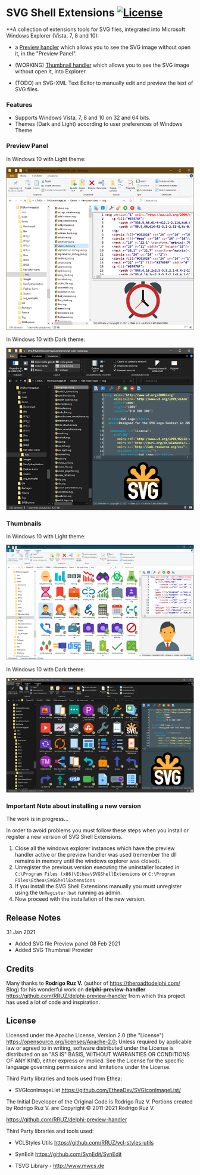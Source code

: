 # SVG Shell Extensions [![License](https://img.shields.io/badge/License-Apache%202.0-yellowgreen.svg)](https://opensource.org/licenses/Apache-2.0)

**A collection of extensions tools for SVG files, integrated into Microsoft Windows Explorer (Vista, 7, 8 and 10):

- a [Preview handler](http://msdn.microsoft.com/en-us/magazine/cc163487.aspx)  which allows you to see the SVG image without open it, in the "Preview Panel".
 
- (WORKING) [Thumbnail handler](https://docs.microsoft.com/en-us/windows/win32/shell/thumbnail-providers) which allows you to see the SVG image without open it, into Explorer.

- (TODO) an SVG-XML Text Editor to manually edit and preview the text of SVG files.


### Features ###
* Supports Windows Vista, 7, 8 and 10 on 32 and 64 bits.
* Themes (Dark and Light) according to user preferences of Windows Theme

### Preview Panel ###

In Windows 10 with Light theme:

![Preview Panel Light](./Images/PreviewPanelLight.png)

In Windows 10 with Dark theme:

![Preview Panel Dark](./Images/PreviewPanelDark.png)

### Thumbnails ###

In Windows 10 with Light theme:

![Preview Thumbnails Light](./Images/PreviewThumbnailsLight.png)

In Windows 10 with Dark theme:

![Preview Thumbnails Dark](./Images/PreviewThumbnailsDark.png)

### Important Note about installing a new version ###

The work is in progress...

In order to avoid problems you must follow these steps when you install or register a new 
version of SVG Shell Extensions.

  1. Close all the windows explorer instances which have the preview handler active or the
     preview handler was used (remember the dll remains in memory until the windows explorer 
     was closed).
  2. Unregister the previous version executing the uninstaller located in 
     `C:\Program Files (x86)\Ethea\SVGShellExtensions` or 
     `C:\Program Files\Ethea\SVGShellExtensions`
  3. If you install the SVG Shell Extensions manually you must unregister using the `UnRegister.bat`
     running as admin.
  4. Now proceed with the installation of the new version.

## Release Notes ##

31 Jan 2021
- Added SVG file Preview panel
08 Feb 2021
- Added SVG Thumbnail Provider

## Credits ##

Many thanks to **Rodrigo Ruz V.** (author of https://theroadtodelphi.com/ Blog) for his wonderful work on **delphi-preview-handler** https://github.com/RRUZ/delphi-preview-handler from which this project has used a lot of code and inspiration.

## License ##

Licensed under the Apache License, Version 2.0 (the "License") https://opensource.org/licenses/Apache-2.0;
Unless required by applicable law or agreed to in writing, software distributed under the License is distributed on an "AS IS" BASIS, WITHOUT WARRANTIES OR CONDITIONS OF ANY KIND, either express or implied. See the License for the specific language governing permissions and limitations under the License.

Third Party libraries and tools used from Ethea:

- SVGIconImageList https://github.com/EtheaDev/SVGIconImageList/

The Initial Developer of the Original Code is Rodrigo Ruz V. Portions created by Rodrigo Ruz V. are Copyright © 2011-2021 Rodrigo Ruz V.

https://github.com/RRUZ/delphi-preview-handler

Third Party libraries and tools used:

- VCLStyles Utils https://github.com/RRUZ/vcl-styles-utils

- SynEdit https://github.com/SynEdit/SynEdit

- TSVG Library - http://www.mwcs.de
